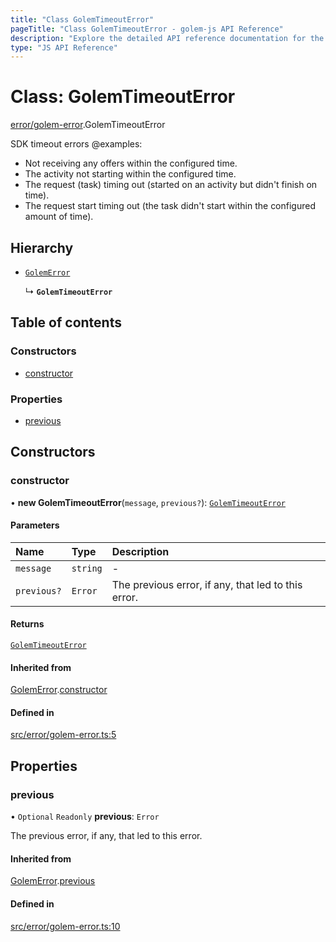 ```yaml
---
title: "Class GolemTimeoutError"
pageTitle: "Class GolemTimeoutError - golem-js API Reference"
description: "Explore the detailed API reference documentation for the Class GolemTimeoutError within the golem-js SDK for the Golem Network."
type: "JS API Reference"
---
```

# Class: GolemTimeoutError

[error/golem-error](../modules/error_golem_error).GolemTimeoutError

SDK timeout errors
@examples:
 - Not receiving any offers within the configured time.
 - The activity not starting within the configured time.
 - The request (task) timing out (started on an activity but didn't finish on time).
 - The request start timing out (the task didn't start within the configured amount of time).

## Hierarchy

- [`GolemError`](error_golem_error.GolemError)

  ↳ **`GolemTimeoutError`**

## Table of contents

### Constructors

- [constructor](error_golem_error.GolemTimeoutError#constructor)

### Properties

- [previous](error_golem_error.GolemTimeoutError#previous)

## Constructors

### constructor

• **new GolemTimeoutError**(`message`, `previous?`): [`GolemTimeoutError`](error_golem_error.GolemTimeoutError)

#### Parameters

| Name | Type | Description |
| :------ | :------ | :------ |
| `message` | `string` | - |
| `previous?` | `Error` | The previous error, if any, that led to this error. |

#### Returns

[`GolemTimeoutError`](error_golem_error.GolemTimeoutError)

#### Inherited from

[GolemError](error_golem_error.GolemError).[constructor](error_golem_error.GolemError#constructor)

#### Defined in

[src/error/golem-error.ts:5](https://github.com/golemfactory/golem-js/blob/4182943/src/error/golem-error.ts#L5)

## Properties

### previous

• `Optional` `Readonly` **previous**: `Error`

The previous error, if any, that led to this error.

#### Inherited from

[GolemError](error_golem_error.GolemError).[previous](error_golem_error.GolemError#previous)

#### Defined in

[src/error/golem-error.ts:10](https://github.com/golemfactory/golem-js/blob/4182943/src/error/golem-error.ts#L10)

